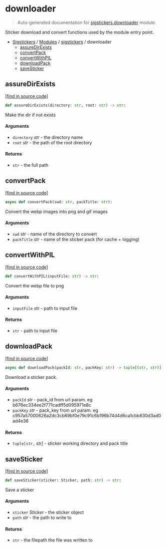 # downloader

> Auto-generated documentation for [sigstickers.downloader](../../sigstickers/downloader.py) module.

Sticker download and convert functions used by the module entry point.

- [Sigstickers](../README.md#sigstickers-index) / [Modules](../README.md#sigstickers-modules) / [sigstickers](index.md#sigstickers) / downloader
    - [assureDirExists](#assuredirexists)
    - [convertPack](#convertpack)
    - [convertWithPIL](#convertwithpil)
    - [downloadPack](#downloadpack)
    - [saveSticker](#savesticker)

## assureDirExists

[[find in source code]](../../sigstickers/downloader.py#L19)

```python
def assureDirExists(directory: str, root: str) -> str:
```

Make the dir if not exists

#### Arguments

- `directory` *str* - the directory name
- `root` *str* - the path of the root directory

#### Returns

- `str` - the full path

## convertPack

[[find in source code]](../../sigstickers/downloader.py#L112)

```python
async def convertPack(swd: str, packTitle: str):
```

Convert the webp images into png and gif images

#### Arguments

- `swd` *str* - name of the directory to convert
- `packTitle` *str* - name of the sticker pack (for cache + logging)

## convertWithPIL

[[find in source code]](../../sigstickers/downloader.py#L93)

```python
def convertWithPIL(inputFile: str) -> str:
```

Convert the webp file to png

#### Arguments

- `inputFile` *str* - path to input file

#### Returns

- `str` - path to input file

## downloadPack

[[find in source code]](../../sigstickers/downloader.py#L57)

```python
async def downloadPack(packId: str, packKey: str) -> tuple[(str, str)]:
```

Download a sticker pack.

#### Arguments

- `packId` *str* - pack_id from url param. eg b676ec334ee2f771cadff5d095971e8c
- `packKey` *str* - pack_key from url param. eg
c957a57000626a2dc3cb69bf0e79c91c6b196b74d4d6ca1cbb830d3ad0ad4e36

#### Returns

- `tuple[str,` *str]* - sticker working directory and pack title

## saveSticker

[[find in source code]](../../sigstickers/downloader.py#L38)

```python
def saveSticker(sticker: Sticker, path: str) -> str:
```

Save a sticker

#### Arguments

- `sticker` *Sticker* - the sticker object
- `path` *str* - the path to write to

#### Returns

- `str` - the filepath the file was written to
